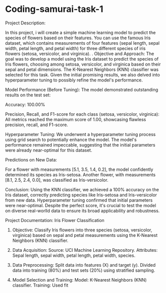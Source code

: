 # Coding-samurai-task-1

Project Description:

In this project, i will create a simple machine learning model to predict the species of flowers based on their features. You can use the famous Iris dataset, which contains measurements of four features (sepal length, sepal width, petal length, and petal width) for three different species of iris flowers (setosa, versicolor, and virginica). .
Objective and Approach:
The goal was to develop a model using the Iris dataset to predict the species of Iris flowers, choosing among setosa, versicolor, and virginica based on their sepal and petal dimensions. The K-Nearest Neighbors (KNN) classifier was selected for this task. Given the initial promising results, we also delved into hyperparameter tuning to possibly refine the model's performance.

Model Performance (Before Tuning): The model demonstrated outstanding results on the test set:

Accuracy: 100.00%

Precision, Recall, and F1-score for each class (setosa, versicolor, virginica): All metrics reached the maximum score of 1.00, showcasing flawless precision, recall, and F1-score.

Hyperparameter Tuning: We underwent a hyperparameter tuning process using grid search to potentially enhance the model. The model's performance remained impeccable, suggesting that the initial parameters were already near-optimal for this dataset.

Predictions on New Data:

For a flower with measurements [5.1, 3.5, 1.4, 0.2], the model confidently determined its species as Iris-setosa. Another flower, with measurements [8.1, 2.5, 2.4, 0.0], was classified as Iris-versicolor.

Conclusion: Using the KNN classifier, we achieved a 100% accuracy on the Iris dataset, correctly predicting species like Iris-setosa and Iris-versicolor from new data. Hyperparameter tuning confirmed that initial parameters were near-optimal. Despite the perfect score, it's crucial to test the model on diverse real-worlld data to ensure its broad applicability and robustness.

Project Documentation: Iris Flower Classification
1. Objective: Classify Iris flowers into three species (setosa, versicolor, virginica) based on sepal and petal measurements using the K-Nearest Neighbors (KNN) classifier.

2. Data Acquisition: Source: UCI Machine Learning Repository. Attributes: Sepal length, sepal width, petal length, petal width, species.

3. Data Preprocessing: Split data into features (X) and target (y). Divided data into training (80%) and test sets (20%) using stratified sampling.

4. Model Selection and Training: Model: K-Nearest Neighbors (KNN) classifier. Training: Used fit
